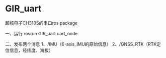 # GIR_uart
超核电子CH310S的串口ros package

一、运行
rosrun GIR_uart uart_node

二、发布两个消息
1、/IMU（6-axis_IMU的原始信息）
2、/GNSS_RTK（RTK定位信息，经纬度、海拔）

